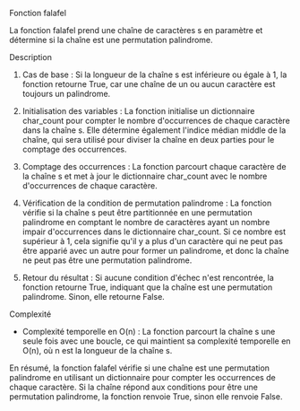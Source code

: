 Fonction falafel

La fonction falafel prend une chaîne de caractères s en paramètre et détermine si la chaîne est une permutation palindrome.

Description

1. Cas de base : Si la longueur de la chaîne s est inférieure ou égale à 1, la fonction retourne True, car une chaîne de un ou aucun caractère est toujours un palindrome.

2. Initialisation des variables : La fonction initialise un dictionnaire char_count pour compter le nombre d'occurrences de chaque caractère dans la chaîne s. Elle détermine également l'indice médian middle de la chaîne, qui sera utilisé pour diviser la chaîne en deux parties pour le comptage des occurrences.

3. Comptage des occurrences : La fonction parcourt chaque caractère de la chaîne s et met à jour le dictionnaire char_count avec le nombre d'occurrences de chaque caractère.

4. Vérification de la condition de permutation palindrome : La fonction vérifie si la chaîne s peut être partitionnée en une permutation palindrome en comptant le nombre de caractères ayant un nombre impair d'occurrences dans le dictionnaire char_count. Si ce nombre est supérieur à 1, cela signifie qu'il y a plus d'un caractère qui ne peut pas être apparié avec un autre pour former un palindrome, et donc la chaîne ne peut pas être une permutation palindrome.

5. Retour du résultat : Si aucune condition d'échec n'est rencontrée, la fonction retourne True, indiquant que la chaîne est une permutation palindrome. Sinon, elle retourne False.

Complexité

- Complexité temporelle en O(n) : La fonction parcourt la chaîne s une seule fois avec une boucle, ce qui maintient sa complexité temporelle en O(n), où n est la longueur de la chaîne s.

En résumé, la fonction falafel vérifie si une chaîne est une permutation palindrome en utilisant un dictionnaire pour compter les occurrences de chaque caractère. Si la chaîne répond aux conditions pour être une permutation palindrome, la fonction renvoie True, sinon elle renvoie False.
